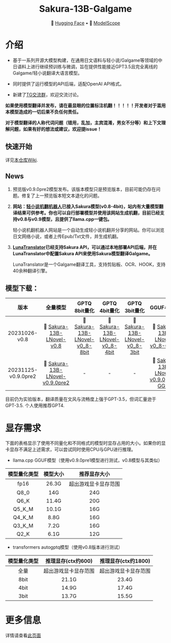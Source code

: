 <!-- markdownlint-disable first-line-h1 -->
<!-- markdownlint-disable html -->
<div align="center">
<h1>
  Sakura-13B-Galgame
</h1>
</div>

<p align="center">
  🤗 <a href="https://huggingface.co/sakuraumi/Sakura-13B-Galgame" target="_blank">Hugging Face</a> • 🤖 <a href="https://www.modelscope.cn/models/sakuraumi/Sakura-13B-Galgame" target="_blank">ModelScope</a>
</p>

# 介绍

- 基于一系列开源大模型构建，在通用日文语料与轻小说/Galgame等领域的中日语料上进行继续预训练与微调，旨在提供性能接近GPT3.5且完全离线的Galgame/轻小说翻译大语言模型。

- 同时提供了运行模型的API后端，适配OpenAI API格式。

- 新建了[TG交流群](https://t.me/+QMDKZyO9GV1kNDA1)，欢迎交流讨论。

**如果使用模型翻译并发布，请在最显眼的位置标注机翻！！！！！开发者对于滥用本模型造成的一切后果不负任何责任。**

**对于模型翻译的人称代词问题（错用，乱加，主宾混淆，男女不分等）和上下文理解问题，如果有好的想法或建议，欢迎提issue！**

## 快速开始

详见[本仓库Wiki](https://github.com/SakuraLLM/Sakura-13B-Galgame/wiki).

## News

1. 预览版v0.9.0pre2模型发布。该版本模型只是预览版本，目前可能仍存在问题。修复了上一预览版本短文本退化的问题。

2. **网站：[轻小说机翻机器人](https://books.fishhawk.top/)已接入Sakura模型(v0.8-4bit)，站内有大量模型翻译结果可供参考。你也可以自行部署模型并使用该网站生成机翻，目前已经支持v0.8与v0.9模型，且提供了llama.cpp一键包。**
  
   轻小说机翻机器人网站是一个自动生成轻小说机翻并分享的网站。你可以浏览日文网络小说，或者上传Epub/Txt文件，并生成机翻。

3. **[LunaTranslator](https://github.com/HIllya51/LunaTranslator)已经支持Sakura API，可以通过本地部署API后端，并在LunaTranslator中配置Sakura API来使用Sakura模型翻译Galgame。**

   LunaTranslator是一个Galgame翻译工具，支持剪贴板、OCR、HOOK，支持40余种翻译引擎。

## 模型下载：
|   版本  | 全量模型 | GPTQ 8bit量化 | GPTQ 4bit量化 | GPTQ 3bit量化 | GGUF与量化 | AWQ量化
|:-------:|:-------:|:-------:|:-------:|:-------:|:-------:|:-------:|
| 20231026-v0.8 | 🤗 [Sakura-13B-LNovel-v0.8](https://huggingface.co/SakuraLLM/Sakura-13B-LNovel-v0.8) | 🤗 [Sakura-13B-LNovel-v0_8-8bit](https://huggingface.co/SakuraLLM/Sakura-13B-LNovel-v0_8-8bit) | 🤗 [Sakura-13B-LNovel-v0_8-4bit](https://huggingface.co/SakuraLLM/Sakura-13B-LNovel-v0_8-4bit) | 🤗 [Sakura-13B-LNovel-v0_8-3bit](https://huggingface.co/SakuraLLM/Sakura-13B-LNovel-v0_8-3bit) | 🤗 [Sakura-13B-LNovel-v0_8-GGUF](https://huggingface.co/SakuraLLM/Sakura-13B-LNovel-v0.8-GGUF) | 🤗 [Sakura-13B-LNovel-v0_8-AWQ](https://huggingface.co/SakuraLLM/Sakura-13B-LNovel-v0_8-AWQ) |
| 20231125-v0.9.0pre2 | 🤗 [Sakura-13B-LNovel-v0.9.0pre2](https://huggingface.co/SakuraLLM/Sakura-13B-LNovel-v0.9.0pre2) | - | - | - | 🤗 [Sakura-13B-LNovel-v0.9.0pre2-GGUF](https://huggingface.co/SakuraLLM/Sakura-13B-LNovel-v0.9.0pre2-GGUF) | - |

目前仍为实验版本，翻译质量在文风与流畅度上强于GPT-3.5，但词汇量逊于GPT-3.5. 个人使用推荐GPT4.

# 显存需求

下面的表格显示了使用不同量化和不同格式的模型时显存占用的大小。如果你的显卡显存不满足上述需求，可以尝试同时使用CPU与GPU进行推理。

- llama.cpp GGUF模型（使用v0.9.0pre1模型进行测试，v0.8模型与其类似）

|  模型量化类型  | 模型大小 | 推荐显存大小 |
|:-------:|:-------:|:-------:|
| fp16 | 26.3G | 超出游戏显卡显存范围 |
| Q8_0 | 14G | 24G |
| Q6_K | 11.4G | 20G |
| Q5_K_M | 10.1G | 16G |
| Q4_K_M | 8.8G | 16G |
| Q3_K_M | 7.2G | 16G |
| Q2_K | 6.1G | 12G |

- transformers autogptq模型（使用v0.8版本进行测试）

|  模型量化类型 | 推理显存(ctx约600) | 推理显存(ctx约1800) |
|:-------:|:-------:|:-------:|
| 全量 | 超出游戏显卡显存范围  | 超出游戏显卡显存范围  |
| 8bit | 21.1G | 23.4G |
| 4bit | 14.9G | 17.4G |
| 3bit | 13.7G | 15.5G |

# 更多信息
详情请查看[此页面](https://github.com/SakuraLLM/Sakura-13B-Galgame)

